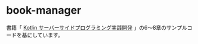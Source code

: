 # book-manager
書籍「 [Kotlin サーバーサイドプログラミング実践開発](https://gihyo.jp/book/2021/978-4-297-11859-4) 」の6〜8章のサンプルコードを基にしています。
